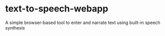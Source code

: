 # text-to-speech-webapp
A simple browser-based tool to enter and narrate text using built-in speech synthesis
